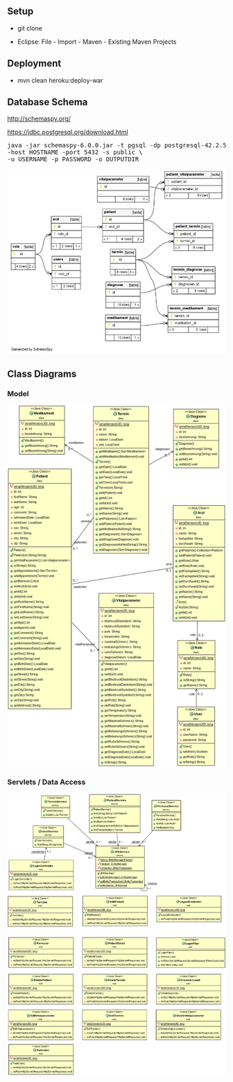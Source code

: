 ## Setup

* git clone

* Eclipse: File - Import - Maven - Existing Maven Projects

## Deployment

* mvn clean heroku:deploy-war

## Database Schema
http://schemaspy.org/

https://jdbc.postgresql.org/download.html
<pre>
java -jar schemaspy-6.0.0.jar -t pgsql -dp postgresql-42.2.5.jar -db DATABASE \
-host HOSTNAME -port 5432 -s public \
-u USERNAME -p PASSWORD -o OUTPUTDIR
</pre>

![Database Schema](relationships.real.compact.png "DB Schema")

## Class Diagrams

### Model

![Data Layer Class Diagram](ClassDiagram.png "Class Diagram")


### Servlets / Data Access

![Servlets Class Diagram](ServletsClassDiagram.png "Servlets Class Diagram")
